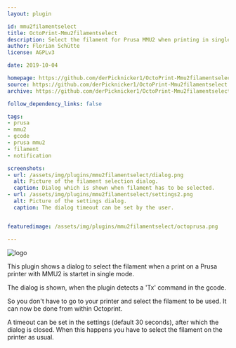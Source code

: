 ```yaml
---
layout: plugin

id: mmu2filamentselect
title: OctoPrint-Mmu2filamentselect
description: Select the filament for Prusa MMU2 when printing in single mode.
author: Florian Schütte
license: AGPLv3

date: 2019-10-04

homepage: https://github.com/derPicknicker1/OctoPrint-Mmu2filamentselect
source: https://github.com/derPicknicker1/OctoPrint-Mmu2filamentselect
archive: https://github.com/derPicknicker1/OctoPrint-Mmu2filamentselect/archive/master.zip

follow_dependency_links: false

tags:
- prusa
- mmu2
- gcode
- prusa mmu2
- filament
- notification

screenshots:
- url: /assets/img/plugins/mmu2filamentselect/dialog.png
  alt: Picture of the filament selection dialog.
  caption: Dialog which is shown when filament has to be selected.
- url: /assets/img/plugins/mmu2filamentselect/settings2.png
  alt: Picture of the settings dialog.
  caption: The dialog timeout can be set by the user.


featuredimage: /assets/img/plugins/mmu2filamentselect/octoprusa.png

---
```


![logo]("/assets/img/plugins/mmu2filamentselect/octoprusa.png")

This plugin shows a dialog to select the filament when a print on a Prusa printer with MMU2 is startet in single mode.

The dialog is shown, when the plugin detects a 'Tx' command in the gcode.

So you don't have to go to your printer and select the filament to be used. It can now be done from within Octoprint.

A timeout can be set in the settings (default 30 seconds), after which the dialog is closed. When this happens you have to select the filament on the printer as usual.
